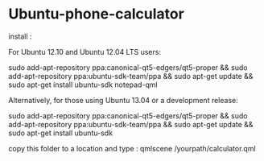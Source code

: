 Ubuntu-phone-calculator
=======================


install :


For Ubuntu 12.10 and Ubuntu 12.04 LTS users:

sudo add-apt-repository ppa:canonical-qt5-edgers/qt5-proper && sudo add-apt-repository ppa:ubuntu-sdk-team/ppa && sudo apt-get update && sudo apt-get install ubuntu-sdk notepad-qml


Alternatively, for those using Ubuntu 13.04 or a development release:

sudo add-apt-repository ppa:canonical-qt5-edgers/qt5-proper && sudo add-apt-repository ppa:ubuntu-sdk-team/ppa && sudo apt-get update && sudo apt-get install ubuntu-sdk 





copy this folder to a location and type : qmlscene /yourpath/calculator.qml
